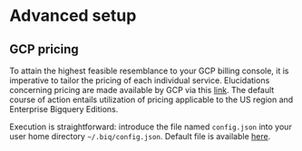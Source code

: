 # Advanced setup

## GCP pricing

To attain the highest feasible resemblance to your GCP billing console, it is imperative to tailor the pricing of each individual service. Elucidations concerning pricing are made available by GCP via this [link](https://cloud.google.com/skus). The default course of action entails utilization of pricing applicable to the US region and Enterprise Bigquery Editions.

Execution is straightforward: introduce the file named `config.json` into your user home directory `~/.biq/config.json`. Default file is available [here](https://github.com/biqguery/docs/blob/main/config.json).
